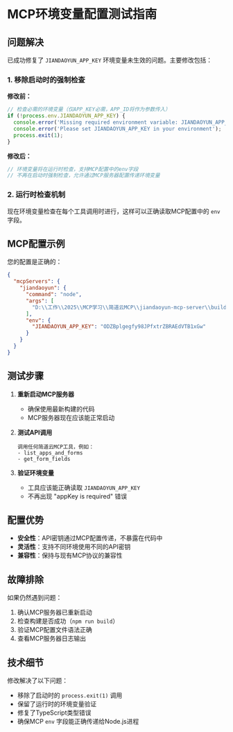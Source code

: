 # MCP环境变量配置测试指南

## 问题解决

已成功修复了 `JIANDAOYUN_APP_KEY` 环境变量未生效的问题。主要修改包括：

### 1. 移除启动时的强制检查

**修改前：**
```typescript
// 检查必需的环境变量（仅APP_KEY必需，APP_ID将作为参数传入）
if (!process.env.JIANDAOYUN_APP_KEY) {
  console.error('Missing required environment variable: JIANDAOYUN_APP_KEY');
  console.error('Please set JIANDAOYUN_APP_KEY in your environment');
  process.exit(1);
}
```

**修改后：**
```typescript
// 环境变量将在运行时检查，支持MCP配置中的env字段
// 不再在启动时强制检查，允许通过MCP服务器配置传递环境变量
```

### 2. 运行时检查机制

现在环境变量检查在每个工具调用时进行，这样可以正确读取MCP配置中的 `env` 字段。

## MCP配置示例

您的配置是正确的：

```json
{
  "mcpServers": {
    "jiandaoyun": {
      "command": "node",
      "args": [
        "D:\\工作\\2025\\MCP学习\\简道云MCP\\jiandaoyun-mcp-server\\build\\index.js"
      ],
      "env": {
        "JIANDAOYUN_APP_KEY": "ODZBplgegfy98JPfxtrZBRAEdVTB1xGw"
      }
    }
  }
}
```

## 测试步骤

1. **重新启动MCP服务器**
   - 确保使用最新构建的代码
   - MCP服务器现在应该能正常启动

2. **测试API调用**
   ```
   调用任何简道云MCP工具，例如：
   - list_apps_and_forms
   - get_form_fields
   ```

3. **验证环境变量**
   - 工具应该能正确读取 `JIANDAOYUN_APP_KEY`
   - 不再出现 "appKey is required" 错误

## 配置优势

- **安全性**：API密钥通过MCP配置传递，不暴露在代码中
- **灵活性**：支持不同环境使用不同的API密钥
- **兼容性**：保持与现有MCP协议的兼容性

## 故障排除

如果仍然遇到问题：

1. 确认MCP服务器已重新启动
2. 检查构建是否成功（`npm run build`）
3. 验证MCP配置文件语法正确
4. 查看MCP服务器日志输出

## 技术细节

修改解决了以下问题：
- 移除了启动时的 `process.exit(1)` 调用
- 保留了运行时的环境变量验证
- 修复了TypeScript类型错误
- 确保MCP `env` 字段能正确传递给Node.js进程